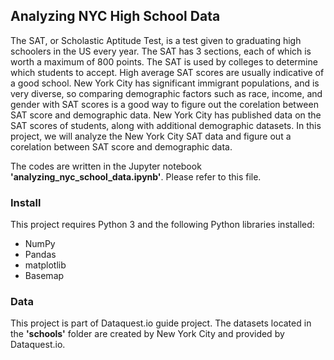 ## Analyzing NYC High School Data
The SAT, or Scholastic Aptitude Test, is a test given to graduating high schoolers in the US every year. The SAT has 3 sections, each of which is worth a maximum of 800 points. The SAT is used by colleges to determine which students to accept. High average SAT scores are usually indicative of a good school. New York City has significant immigrant populations, and is very diverse, so comparing demographic factors such as race, income, and gender with SAT scores is a good way to figure out the corelation between SAT score and demographic data. New York City has published data on the SAT scores of students, along with additional demographic datasets. In this project, we will analyze the New York City SAT data and figure out a corelation between SAT score and demographic data. 

The codes are written in the Jupyter notebook **'analyzing_nyc_school_data.ipynb'**. Please refer to this file. 


### Install
This project requires Python 3 and the following Python libraries installed:

- NumPy
- Pandas
- matplotlib
- Basemap

### Data
This project is part of Dataquest.io guide project. The datasets located in the **'schools'** folder are created by New York City and provided by Dataquest.io.
